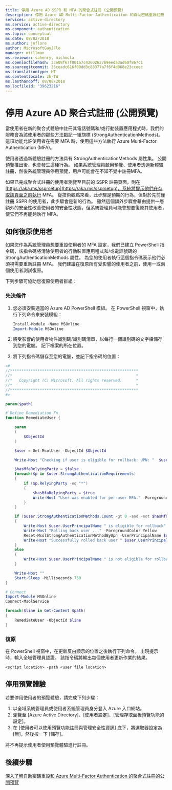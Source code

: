 ```yaml
---
title: 停用 Azure AD SSPR 和 MFA 的聚合式註冊 (公開預覽)
description: 停用 Azure AD Multi-Factor Authenticaiton 和自助密碼重設註冊 (公開預覽)
services: active-directory
ms.service: active-directory
ms.component: authentication
ms.topic: conceptual
ms.date: 08/02/2018
ms.author: joflore
author: MicrosoftGuyJFlo
manager: mtillman
ms.reviewer: sahenry, michmcla
ms.openlocfilehash: 3ce08f67f001a7c43602627b9eeda3ad60f867c1
ms.sourcegitcommit: 35ceadc616f09dd3c88377a7f6f4d068e23cceec
ms.translationtype: HT
ms.contentlocale: zh-TW
ms.lasthandoff: 08/08/2018
ms.locfileid: "39623216"
---
```

# <a name="disable-azure-ad-converged-registration-public-preview"></a>停用 Azure AD 聚合式註冊 (公開預覽)

當使用者在新的聚合式體驗中註冊其電話號碼和/或行動裝置應用程式時，我們的服務會為該使用者的那些方法戳記一組旗標 (StrongAuthenticationMethods)。 這項功能允許使用者在需要 MFA 時，使用這些方法執行 Azure Multi-Factor Authentication (MFA)。

使用者透過新體驗註冊的方法具有 StrongAuthenticationMethods 屬性集。 公開預覽推出後，也會發生這種行為。 如果系統管理員啟用預覽、使用者透過新體驗註冊，然後系統管理員停用預覽，用戶可能會在不知不覺中註冊MFA。

如果已完成聚合式註冊的使用者瀏覽至目前的 SSPR 註冊頁面，則在 [https://aka.ms/ssprsetup](https://aka.ms/ssprsetup)，系統將提示他們在存取該頁面之前執行 MFA。 從技術觀點來看，此步驟是預期的行為，但對於先前僅註冊 SSPR 的使用者，此步驟會是新的行為。 雖然這個額外步驟會藉由提供一層額外的安全性改善使用者的安全性狀態，但系統管理員可能會想要復原其使用者，使它們不再能夠執行 MFA。  

## <a name="how-to-roll-back-users"></a>如何復原使用者

如果您作為系統管理員想要重設使用者的 MFA 設定，我們已建立 PowerShell 指令碼，該指令碼將清除使用者的行動裝置應用程式和/或電話號碼的 StrongAuthenticationMethods 屬性。 為您的使用者執行這個指令碼表示他們必須視需要重新註冊 MFA。 我們建議在復原所有受影響的使用者之前，使用一或兩個使用者測試復原。

下列步驟可協助您復原使用者群組：

### <a name="pre-requisites"></a>先決條件

1. 您必須安裝適當的 Azure AD PowerShell 模組。 在 PowerShell 視窗中，執行下列命令來安裝模組：

   ```powershell
   Install-Module -Name MSOnline
   Import-Module MSOnline
   ```

1. 將受影響的使用者物件識別碼/識別碼清單，以每行一個識別碼的文字檔儲存到您的電腦。 記下檔案的所在位置。
1. 將下列指令碼儲存至您的電腦，並記下指令碼的位置：

```powershell
<# 
//********************************************************
//*                                                      *
//*   Copyright (C) Microsoft. All rights reserved.      *
//*                                                      *
//********************************************************
#>

param($path)

# Define Remediation Fn
function RemediateUser {

    param  
    (
        $ObjectId
    )

    $user = Get-MsolUser -ObjectId $ObjectId

    Write-Host "Checking if user is eligible for rollback: UPN: "  $user.UserPrincipalName  " ObjectId: "  $user.ObjectId -ForegroundColor Yellow

    $hasMfaRelyingParty = $false
    foreach($p in $user.StrongAuthenticationRequirements)
    {
        if ($p.RelyingParty -eq "*")
        {
            $hasMfaRelyingParty = $true
            Write-Host "User was enabled for per-user MFA." -ForegroundColor Yellow
        }
    }

    if ($user.StrongAuthenticationMethods.Count -gt 0 -and -not $hasMfaRelyingParty)
    {
        Write-Host $user.UserPrincipalName " is eligible for rollback" -ForegroundColor Yellow
        Write-Host "Rolling back user ..." -ForegroundColor Yellow
        Reset-MsolStrongAuthenticationMethodByUpn -UserPrincipalName $user.UserPrincipalName
        Write-Host "Successfully rolled back user " $user.UserPrincipalName -ForegroundColor Green
    }
    else
    {
        Write-Host $user.UserPrincipalName " is not eligible for rollback. No action required."
    }

    Write-Host ""
    Start-Sleep -Milliseconds 750
}

# Connect
Import-Module MSOnline
Connect-MsolService

foreach($line in Get-Content $path)
{
    RemediateUser -ObjectId $line
}
```

### <a name="rollback"></a>復原

在 PowerShell 視窗中，在更新反白顯示的位置之後執行下列命令。 出現提示時，輸入全域管理員認證。 該指令碼將輸出每個使用者更新作業的結果。

`<script location> -path <user file location>`

## <a name="disable-preview-experience"></a>停用預覽體驗

若要停用使用者的預覽體驗，請完成下列步驟：

1. 以全域系統管理員或使用者系統管理員身分登入 Azure 入口網站。
2. 瀏覽至 [Azure Active Directory]、[使用者設定]、[管理存取面板預覽功能的設定]。
3. 在 [使用者可以使用預覽功能註冊與管理安全性資訊] 底下，將選取器設定為 [無]，然後按一下 [儲存]。

將不再提示使用者使用預覽體驗進行註冊。

## <a name="next-steps"></a>後續步驟

[深入了解自助密碼重設和 Azure Multi-Factor Authentication 的聚合式註冊的公開預覽](concept-registration-mfa-sspr-converged.md)